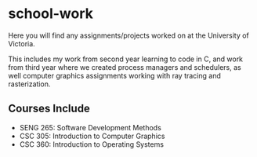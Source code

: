 # school-work
Here you will find any assignments/projects worked on at the University of Victoria.

This includes my work from second year learning to code in C, and work from third year where we created process managers and schedulers, as well computer graphics assignments working with ray tracing and rasterization.

## Courses Include
* SENG 265: Software Development Methods
* CSC 305: Introduction to Computer Graphics
* CSC 360: Introduction to Operating Systems
